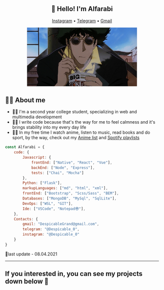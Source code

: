 <h2 align="center">🤖 Hello! I'm Alfarabi </h2> 
<p align="center">
  <a href="https://www.instagram.com/despicable_0/">Instagram</a> •
  <a href="https://t.me/Despicable_0">Telegram</a> •
  <a href="mailto:despicablegrand@gmail.com">Gmail</a>
</p> 

<p align="center">
  <img src="Bebop.gif" width="360" title="Cowboy">
</p>

## 🐱‍💻 About me
- 🐱‍🚀 I'm a second year college student, specializing in web and multimedia development
- 🐱‍👤 I write code because that's the way for me to feel calmness and it's brings stability into my every day life
- 🐱‍🐉 In my free time I watch anime, listen to music, read books and do sport, by the way, check out my [Anime list](https://yummyanime.club/users/id585219) and [Spotify playlists](https://open.spotify.com/user/cukziv71yqg6oqvtqak23s3mp?si=DTXuytkDSvqLD8Jq12lcvg)


```js
const Alfarabi = {
    code: {
        Javascript: {
            frontEnd: ["Native", "React", "Vue"],
            backEnd: ["Node", "Express"],
            tests: ["Chai", "Mocha"]
        },
        Python: ["Flask"],
        markupLanguages: ["md", "html", "xml"],
        frontEnd: ["Bootstrap", "Scss/Sass", "BEM"],
        Databases: ["MongoDB", "MySql", "SqlLite"],
        DevOps: ["WSL", "GIT"],
        Ide: ["VSCode", "Notepad😎"],
    },
    Contacts: {
        gmail: "DespicableGrand@gmail.com",
        telegram: "@Despicable_0",
        instagram: "@Despicable_0"
    }
}
```

🤔last update - 08.04.2021

------
##  If you interested in, you can see my projects down below 👀
